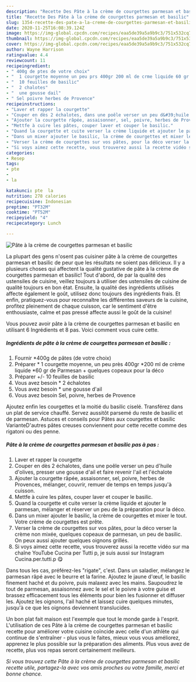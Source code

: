 ```yaml
---
description: "Recette Des Pâte à la crème de courgettes parmesan et basilic"
title: "Recette Des Pâte à la crème de courgettes parmesan et basilic"
slug: 1354-recette-des-pate-a-la-creme-de-courgettes-parmesan-et-basilic
date: 2020-11-25T16:08:39.124Z
image: https://img-global.cpcdn.com/recipes/eaa5de39a5a9b9c3/751x532cq70/pate-a-la-creme-de-courgettes-parmesan-et-basilic-photo-principale-de-la-recette.jpg
thumbnail: https://img-global.cpcdn.com/recipes/eaa5de39a5a9b9c3/751x532cq70/pate-a-la-creme-de-courgettes-parmesan-et-basilic-photo-principale-de-la-recette.jpg
cover: https://img-global.cpcdn.com/recipes/eaa5de39a5a9b9c3/751x532cq70/pate-a-la-creme-de-courgettes-parmesan-et-basilic-photo-principale-de-la-recette.jpg
author: Wayne Harrison
ratingvalue: 4.4
reviewcount: 11
recipeingredient:
- " 400g de ptes de votre choix"
- "  1 courgette moyenne un peu prs 400gr 200 ml de crme liquide 60 gr de Parmesan   quelques copeaux pour la dco"
- "  10 feuilles de basilic"
- "  2 chalotes"
- "  une gousse dail"
- " Sel poivre herbes de Provence"
recipeinstructions:
- "Laver et rapper la courgette"
- "Couper en dès 2 échalotes, dans une poêle verser un peu d&#39;huile d&#39;olives, presser une gousse d&#39;ail et faire revenir l&#39;ail et l&#39;échalote"
- "Ajouter la courgette râpée, assaisonner, sel, poivre, herbes de Provences, mélanger, couvrir, remuer de temps en temps jusqu&#39;à cuisson."
- "Mettfe à cuire les pâtes, couper laver et couper le basilic."
- "Quand la courgette et cuite verser la crème liquide et ajouter le parmesan, mélanger et réserver un peu de la préparation pour la déco."
- "Dans un mixer ajouter le basilic, la crème de courgettes et mixer le tout. Votre crème de courgettes est prête."
- "Verser la crème de courgettes sur vos pâtes, pour la déco verser la crème non mixée, quelques copeaux de parmesan, un peu de basilic. On peux aussi ajouter quelques oignons grillés."
- "Si voys aimez cette recette, vous trouverez aussi la recette vidéo sur ma chaîne YouTube Cucina per Tutti p, je suis aussi sur Instagram Cucina.per.tutti.p 😋"
categories:
- Resep
tags:
- pte
- 
- la

katakunci: pte  la 
nutrition: 278 calories
recipecuisine: Indonesian
preptime: "PT32M"
cooktime: "PT52M"
recipeyield: "4"
recipecategory: Lunch

---
```



![Pâte à la crème de courgettes parmesan et basilic](https://img-global.cpcdn.com/recipes/eaa5de39a5a9b9c3/751x532cq70/pate-a-la-creme-de-courgettes-parmesan-et-basilic-photo-principale-de-la-recette.jpg)

La plupart des gens n'osent pas cuisiner pâte à la crème de courgettes parmesan et basilic de peur que les résultats ne soient pas délicieux. Il y a plusieurs choses qui affectent la qualité gustative de pâte à la crème de courgettes parmesan et basilic! Tout d'abord, de par la qualité des ustensiles de cuisine, veillez toujours à utiliser des ustensiles de cuisine de qualité toujours en bon état. Ensuite, la qualité des ingrédients utilisés affecte également le goût, utilisez donc toujours des ingrédients frais. Et enfin, pratiquez-vous pour reconnaître les différentes saveurs de la cuisine, profitez pleinement de chaque cuisson, car le sentiment d'être enthousiaste, calme et pas pressé affecte aussi le goût de la cuisine!

<!--inarticleads1-->

Vous pouvez avoir pâte à la crème de courgettes parmesan et basilic en utilisant 6 Ingrédients et 8 pas. Voici comment vous cuire cette.

##### Ingrédients de pâte à la crème de courgettes parmesan et basilic :

1. Fournir  *400g de pâtes (de votre choix)
1. Préparer  * 1 courgette moyenne, un peu près 400gr *200 ml de crème liquide *60 gr de Parmesan  + quelques copeaux pour la déco
1. Préparer  +/- 10 feuilles de basilic
1. Vous avez besoin  * 2 échalotes
1. Vous avez besoin  * une gousse d&#39;ail
1. Vous avez besoin  Sel, poivre, herbes de Provence


Ajoutez enfin les courgettes et la moitié du basilic ciselé. Transférez dans un plat de service chauffé. Servez aussitôt parsemé du reste de basilic et de parmesan. Astuces et conseils pour Pâtes aux courgettes et basilic VarianteD&#39;autres pâtes creuses conviennent pour cette recette comme des rigatoni ou des penne. 

<!--inarticleads2-->

##### Pâte à la crème de courgettes parmesan et basilic pas à pas :

1. Laver et rapper la courgette
1. Couper en dès 2 échalotes, dans une poêle verser un peu d&#39;huile d&#39;olives, presser une gousse d&#39;ail et faire revenir l&#39;ail et l&#39;échalote
1. Ajouter la courgette râpée, assaisonner, sel, poivre, herbes de Provences, mélanger, couvrir, remuer de temps en temps jusqu&#39;à cuisson.
1. Mettfe à cuire les pâtes, couper laver et couper le basilic.
1. Quand la courgette et cuite verser la crème liquide et ajouter le parmesan, mélanger et réserver un peu de la préparation pour la déco.
1. Dans un mixer ajouter le basilic, la crème de courgettes et mixer le tout. Votre crème de courgettes est prête.
1. Verser la crème de courgettes sur vos pâtes, pour la déco verser la crème non mixée, quelques copeaux de parmesan, un peu de basilic. On peux aussi ajouter quelques oignons grillés.
1. Si voys aimez cette recette, vous trouverez aussi la recette vidéo sur ma chaîne YouTube Cucina per Tutti p, je suis aussi sur Instagram Cucina.per.tutti.p 😋


Dans tous les cas, préférez-les &#34;rigate&#34;, c&#39;est. Dans un saladier, mélangez le parmesan râpé avec le beurre et la farine. Ajoutez le jaune d&#39;œuf, le basilic finement haché et du poivre, puis malaxez avec les mains. Saupoudrez le tout de parmesan, assaisonnez avec le sel et le poivre à votre guise et brassez efficacement tous les éléments pour bien les fusionner et diffuser les. Ajoutez les oignons, l&#39;ail haché et laissez cuire quelques minutes, jusqu&#39;à ce que les oignons deviennent translucides. 

<!--inarticleads1-->

<p>
Un bon plat fait maison est l'exemple que tout le monde garde à l'esprit. L'utilisation de ces Pâte à la crème de courgettes parmesan et basilic recette pour améliorer votre cuisine coïncide avec celle d'un athlète qui continue de s'entraîner - plus vous le faites, mieux vous vous améliorez, apprenez le plus possible sur la préparation des aliments. Plus vous avez de recette, plus vos repas seront certainement meilleurs.
</p>

<p>
<i>Si vous trouvez cette Pâte à la crème de courgettes parmesan et basilic recette utile, partagez-la avec vos amis proches ou votre famille, merci et bonne chance.</i>
</p>
